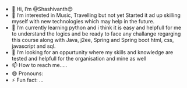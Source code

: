 - 👋 Hi, I’m @Shashivanth😊
- 👀 I’m interested in Music, Travelling but not yet Started it ad up skilling myself with new technologies which may help in the future.
- 🌱 I’m currently learning python and i think it is easy and helpfull for me to understand the logics and be ready to face any challange regarging this course along with Java, j2ee, Spring and Spring boot html, css, javascript and sql.
- 💞️ I’m looking for an oppurtunity where my skills and knowledge are tested and helpfull for the organisation and mine as well
- 📫 How to reach me.....
- 😄 Pronouns: 
- ⚡ Fun fact: ...

<!---
Shashivanth9494/Shashivanth9494 is a ✨ special ✨ repository because its `README.md` (this file) appears on your GitHub profile.
You can click the Preview link to take a look at your changes.
--->
